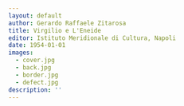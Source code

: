 ```yaml
---
layout: default
author: Gerardo Raffaele Zitarosa
title: Virgilio e L'Eneide
editor: Istituto Meridionale di Cultura, Napoli
date: 1954-01-01
images:
  - cover.jpg
  - back.jpg
  - border.jpg
  - defect.jpg
description: ''
---
```

